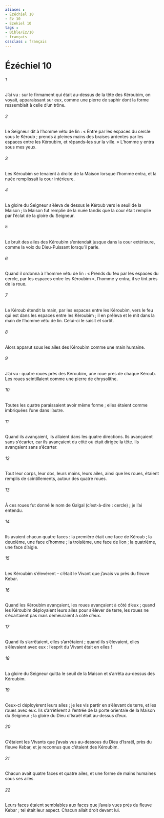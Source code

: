 ```yaml
---
aliases : 
- Ézéchiel 10
- Ez 10
- Ezekiel 10
tags : 
- Bible/Ez/10
- français
cssclass : français
---
```


# Ézéchiel 10

###### 1
J’ai vu : sur le firmament qui était au-dessus de la tête des Kéroubim, on voyait, apparaissant sur eux, comme une pierre de saphir dont la forme ressemblait à celle d’un trône.
###### 2
Le Seigneur dit à l’homme vêtu de lin : « Entre par les espaces du cercle sous le Kéroub ; prends à pleines mains des braises ardentes par les espaces entre les Kéroubim, et répands-les sur la ville. » L’homme y entra sous mes yeux.
###### 3
Les Kéroubim se tenaient à droite de la Maison lorsque l’homme entra, et la nuée remplissait la cour intérieure.
###### 4
La gloire du Seigneur s’éleva de dessus le Kéroub vers le seuil de la Maison ; la Maison fut remplie de la nuée tandis que la cour était remplie par l’éclat de la gloire du Seigneur.
###### 5
Le bruit des ailes des Kéroubim s’entendait jusque dans la cour extérieure, comme la voix du Dieu-Puissant lorsqu’il parle.
###### 6
Quand il ordonna à l’homme vêtu de lin : « Prends du feu par les espaces du cercle, par les espaces entre les Kéroubim », l’homme y entra, il se tint près de la roue.
###### 7
Le Kéroub étendit la main, par les espaces entre les Kéroubim, vers le feu qui est dans les espaces entre les Kéroubim ; il en préleva et le mit dans la main de l’homme vêtu de lin. Celui-ci le saisit et sortit.
###### 8
Alors apparut sous les ailes des Kéroubim comme une main humaine.
###### 9
J’ai vu : quatre roues près des Kéroubim, une roue près de chaque Kéroub. Les roues scintillaient comme une pierre de chrysolithe.
###### 10
Toutes les quatre paraissaient avoir même forme ; elles étaient comme imbriquées l’une dans l’autre.
###### 11
Quand ils avançaient, ils allaient dans les quatre directions. Ils avançaient sans s’écarter, car ils avançaient du côté où était dirigée la tête. Ils avançaient sans s’écarter.
###### 12
Tout leur corps, leur dos, leurs mains, leurs ailes, ainsi que les roues, étaient remplis de scintillements, autour des quatre roues.
###### 13
À ces roues fut donné le nom de Galgal (c’est-à-dire : cercle) ; je l’ai entendu.
###### 14
Ils avaient chacun quatre faces : la première était une face de Kéroub ; la deuxième, une face d’homme ; la troisième, une face de lion ; la quatrième, une face d’aigle.
###### 15
Les Kéroubim s’élevèrent – c’était le Vivant que j’avais vu près du fleuve Kebar.
###### 16
Quand les Kéroubim avançaient, les roues avançaient à côté d’eux ; quand les Kéroubim déployaient leurs ailes pour s’élever de terre, les roues ne s’écartaient pas mais demeuraient à côté d’eux.
###### 17
Quand ils s’arrêtaient, elles s’arrêtaient ; quand ils s’élevaient, elles s’élevaient avec eux : l’esprit du Vivant était en elles !
###### 18
La gloire du Seigneur quitta le seuil de la Maison et s’arrêta au-dessus des Kéroubim.
###### 19
Ceux-ci déployèrent leurs ailes ; je les vis partir en s’élevant de terre, et les roues avec eux. Ils s’arrêtèrent à l’entrée de la porte orientale de la Maison du Seigneur ; la gloire du Dieu d’Israël était au-dessus d’eux.
###### 20
C’étaient les Vivants que j’avais vus au-dessous du Dieu d’Israël, près du fleuve Kebar, et je reconnus que c’étaient des Kéroubim.
###### 21
Chacun avait quatre faces et quatre ailes, et une forme de mains humaines sous ses ailes.
###### 22
Leurs faces étaient semblables aux faces que j’avais vues près du fleuve Kebar ; tel était leur aspect. Chacun allait droit devant lui.
